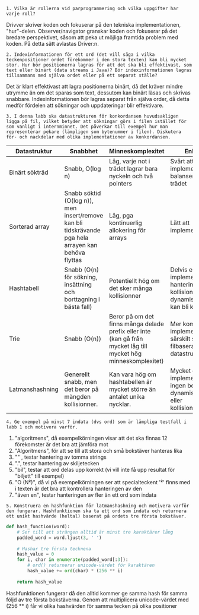 
```1. Vilka är rollerna vid parprogrammering och vilka uppgifter har varje roll?```

  Drivver skriver koden och fokuserar på den tekniska implementationen, "hur"-delen.
  Observer/navigator granskar koden och fokuserar på det bredare perspektivet, såsom att peka ut möjliga framtida problem med koden. På detta sätt avlastas Driver:n. 

```2. Indexinformationen för ett ord (det vill säga i vilka teckenpositioner ordet förekommer i den stora texten) kan bli mycket stor. Hur bör positionerna lagras för att det ska bli effektivast, som text eller binärt (data streams i Java)? Bör indexinformationen lagras tillsammans med själva ordet eller på ett separat ställe?```

Det är klart effektivast att lagra positionerna binärt, då det kräver mindre utrymme än om det sparas som text, dessutom kan binärt läsas och skrivas snabbare. Indexinformationen bör lagras separat från själva order, då detta medför fördelen att sökningar och uppdateringar blir effektivare.

```3. I denna labb ska datastrukturen för konkordansen huvudsakligen ligga på fil, vilket betyder att sökningar görs i filen istället för som vanligt i internminnet. Det påverkar till exempel hur man representerar pekare (lämpligen som bytenummer i filen). Diskutera för- och nackdelar med olika implementationer av konkordansen.```
  
| Datastruktur    | Snabbhet                                                                                            | Minneskomplexitet                                                                                               | Enkelhet                                                                                           |
|-----------------|-----------------------------------------------------------------------------------------------------|-----------------------------------------------------------------------------------------------------------------|----------------------------------------------------------------------------------------------------|
| Binärt sökträd  | Snabb, O(log n)                                                                                     | Låg, varje not i trädet lagrar bara nyckeln och två pointers                                                    | Svårt att implementera en balansering av trädet                                                    |
| Sorterad array  | Snabb söktid (O(log n)), men insert/remove kan bli tidskrävande pga hela arrayen kan behöva flyttas | Låg, pga kontinuerlig allokering för arrays                                                                     | Lätt att implementera                                                                              |
| Hashtabell      | Snabb (O(n) för sökning, insättning och borttagning i bästa fall)                                   | Potentiellt hög om det sker många kollisionner                                                                  | Delvis enkel att implementera, men hantering av kollisioner och dynamisk skalning kan bli komplext |
| Trie            | Snabb (O(n))                                                                                        | Beror på om det finns många delade prefix eller inte (kan gå från mycket låg till mycket hög minneskomplexitet) | Mer komplex att implementera, särskilt som en filbaserad datastruktur.                             |
| Latmanshashning | Generellt snabb, men det beror på mängden kollisionner.                                             | Kan vara hög om hashtabellen är mycket större än antalet unika nycklar.                                         | Mycket enkelt att implementera; ingen behov av dynamisk skalning eller kollisionshantering.        |


```4. Ge exempel på minst 7 indata (dvs ord) som är lämpliga testfall i labb 1 och motivera varför.```
1. "algoritmens", då exempelkörningen visar att det ska finnas 12 förekomster är det bra att jämföra mot
2. "Algoritmens", för att se till att stora och små bokstäver hanteras lika
3. "" , testar hantering av tomma strings
4. ".", testar hantering av skiljetecken
5. "bil", testar att ord delas upp korrekt (vi vill inte få upp resultat för "biljett" till exempel)
6. "O (N²)", då vi på exempelkörningen ser att specialteckent '²' finns med i texten är det bra att kontrollera hanteringen av den
7. "även en", testar hanteringen av fler än ett ord som indata

```5. Konstruera en hashfunktion för latmanshashning och motivera varför den fungerar. Hashfunktionen ska ta ett ord som indata och returnera ett unikt hashvärde (heltal) baserat på ordets tre första bokstäver.```
```py
def hash_function(word):
    # Ser till att strängen alltid är minst tre karaktärer lång
    padded_word = word.ljust(3, ' ')
    
    # Hashar tre första tecknena
    hash_value = 0
    for i, char in enumerate(padded_word[:3]):
        # ord() returnerar unicode-värdet för karaktären
        hash_value += ord(char) * (256 ** i)
    
    return hash_value
```

Hashfunktionen fungerar då den alltid kommer ge samma hash för samma följd av tre första bokstäverna.
Genom att multiplicera unicode-värdet med (256 ** i) får vi olika hashvärden för samma tecken på olika positioner
